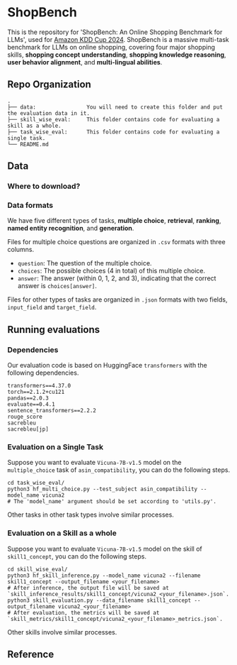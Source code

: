 # ShopBench
This is the repository for 'ShopBench: An Online Shopping Benchmark for LLMs', used for [Amazon KDD Cup 2024](https://www.aicrowd.com/challenges/amazon-kdd-cup-2024-multi-task-online-shopping-challenge-for-llms). ShopBench is a massive multi-task benchmark for LLMs on online shopping, covering four major shopping skills, **shopping concept understanding**, **shopping knowledge reasoning**, **user behavior alignment**, and **multi-lingual abilities**. 

## Repo Organization
```
.
├── data:                You will need to create this folder and put the evaluation data in it.
├── skill_wise_eval:     This folder contains code for evaluating a skill as a whole. 
├── task_wise_eval:      This folder contains code for evaluating a single task.
└── README.md
```

## Data
### Where to download? 

### Data formats
We have five different types of tasks, **multiple choice**, **retrieval**, **ranking**, **named entity recognition**, and **generation**. 

Files for multiple choice questions are organized in `.csv` formats with three columns. 
- `question`: The question of the multiple choice.
- `choices`: The possible choices (4 in total) of this multiple choice.
- `answer`: The answer (within 0, 1, 2, and 3), indicating that the correct answer is `choices[answer]`.

Files for other types of tasks are organized in `.json` formats with two fields, `input_field` and `target_field`. 

## Running evaluations
### Dependencies
Our evaluation code is based on HuggingFace `transformers` with the following dependencies. 
```
transformers==4.37.0
torch==2.1.2+cu121
pandas==2.0.3
evaluate==0.4.1
sentence_transformers==2.2.2
rouge_score
sacrebleu
sacrebleu[jp]
```

### Evaluation on a Single Task
Suppose you want to evaluate `Vicuna-7B-v1.5` model on the `multiple_choice` task of `asin_compatibility`, you can do the following steps. 
```
cd task_wise_eval/
python3 hf_multi_choice.py --test_subject asin_compatibility --model_name vicuna2
# The 'model_name' argument should be set according to 'utils.py'. 
```
Other tasks in other task types involve similar processes. 
### Evaluation on a Skill as a whole
Suppose you want to evaluate `Vicuna-7B-v1.5` model on the skill of `skill1_concept`, you can do the following steps. 
```
cd skill_wise_eval/
python3 hf_skill_inference.py --model_name vicuna2 --filename skill1_concept --output_filename <your_filename>
# After inference, the output file will be saved at `skill_inference_results/skill1_concept/vicuna2_<your_filename>.json`.
python3 skill_evaluation.py --data_filename skill1_concept --output_filename vicuna2_<your_filename>
# After evaluation, the metrics will be saved at `skill_metrics/skill1_concept/vicuna2_<your_filename>_metrics.json`. 
```
Other skills involve similar processes. 
## Reference
